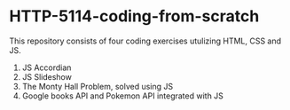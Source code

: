 # HTTP-5114-coding-from-scratch

This repository consists of four coding exercises utulizing HTML, CSS and JS.
1. JS Accordian
2. JS Slideshow
3. The Monty Hall Problem, solved using JS
4. Google books API and Pokemon API integrated with JS
